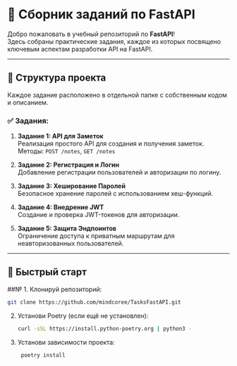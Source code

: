 # 📘 Сборник заданий по FastAPI

Добро пожаловать в учебный репозиторий по **FastAPI**!  
Здесь собраны практические задания, каждое из которых посвящено ключевым аспектам разработки API на FastAPI.

---

## 📂 Структура проекта

Каждое задание расположено в отдельной папке с собственным кодом и описанием.

### ✅ Задания:

1. **Задание 1: API для Заметок**  
   Реализация простого API для создания и получения заметок.  
   Методы: `POST /notes`, `GET /notes`

2. **Задание 2: Регистрация и Логин**  
   Добавление регистрации пользователей и авторизации по логину.

3. **Задание 3: Хеширование Паролей**  
   Безопасное хранение паролей с использованием хеш-функций.

4. **Задание 4: Внедрение JWT**  
   Создание и проверка JWT-токенов для авторизации.

5. **Задание 5: Защита Эндпоинтов**  
   Ограничение доступа к приватным маршрутам для неавторизованных пользователей.

---

## 🚀 Быстрый старт

##№ 1. Клонируй репозиторий:
   ```bash
   git clone https://github.com/mindcoree/TasksFastAPI.git
   ```

2. Установи Poetry (если ещё не установлен):

   ```bash
   curl -sSL https://install.python-poetry.org | python3 -

2. Установи зависимости проекта:

    ```bash
     poetry install


